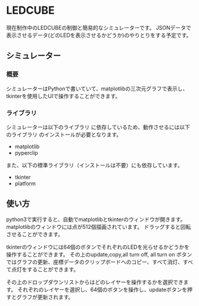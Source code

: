 # LEDCUBE
現在制作中のLEDCUBEの制御と簡易的なシミュレーターです。
JSONデータで表示させるデータ(どのLEDを表示させるかどうか)のやりとりをする予定です。

## シミュレーター
### 概要
シミュレーターはPythonで書いていて、matplotlibの三次元グラフで表示し、tkinterを使用したUIで操作することができます。
### ライブラリ 
シミュレーターは以下のライブラリ に依存しているため、動作させるには以下のライブラリ のインストールが必要となります。

- matplotlib
- pyperclip

また、以下の標準ライブラリ（インストールは不要）にも依存しています。

- tkinter
- platform

## 使い方
python3で実行すると、自動でmatplotlibとtkinterのウィンドウが開きます。
matplotlibのウィンドウには点が512個描画されています。
ドラッグすると回転させることができます。

tkinterのウィンドウには64個のボタンでそれぞれのLEDを光らせるかどうかを操作することができます。
その上のupdate,copy,all turn off, all turn on ボタンではグラフの更新、座標データのクリップボードへのコピー、すべて消灯、すべて点灯をすることができます。

その上のドロップダウンリストからはどのレイヤーを操作するかを選択できます。
それぞれのレイヤーを選択し、64個のボタンを操作し、updateボタンを押すとグラフが更新されます。

